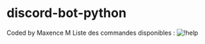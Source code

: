 # discord-bot-python
Coded by Maxence M
Liste des commandes disponibles :
![!help](https://user-images.githubusercontent.com/82032288/154960371-e8379066-8ccc-4218-ba6a-a4a06f08ca4d.png)

